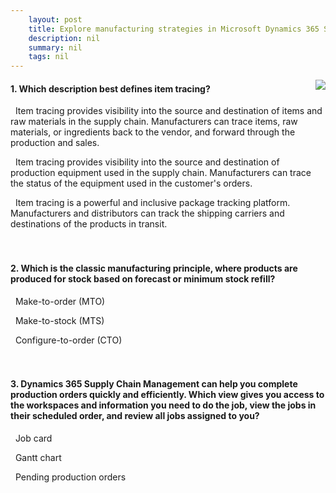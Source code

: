 ```yaml
---
    layout: post
    title: Explore manufacturing strategies in Microsoft Dynamics 365 Supply Chain Management 
    description: nil
    summary: nil
    tags: nil
---
```



 <a target="_blank" href="https://docs.microsoft.com/en-us/learn/modules/explore-manufacturing-strategies-microsoft-dynamics/6-knowledge-check/"><i class="fas fa-external-link-alt"></i> </a>
 <img align="right" src="https://docs.microsoft.com/en-us/learn/achievements/generic-badge.svg">
####  1. Which description best defines item tracing?


<i class='fas fa-check-square' style='color: Dodgerblue;'></i> &nbsp;&nbsp;Item tracing provides visibility into the source and destination of items and raw materials in the supply chain. Manufacturers can trace items, raw materials, or ingredients back to the vendor, and forward through the production and sales.

<i class='far fa-square'></i> &nbsp;&nbsp;Item tracing provides visibility into the source and destination of production equipment used in the supply chain. Manufacturers can trace the status of the equipment used in the customer's orders.

<i class='far fa-square'></i> &nbsp;&nbsp;Item tracing  is a powerful and inclusive package tracking platform. Manufacturers and distributors can track the shipping carriers and destinations of the products in transit.
<br />
<br />
<br />

####  2. Which is the classic manufacturing principle, where products are produced for stock based on forecast or minimum stock refill?


<i class='far fa-square'></i> &nbsp;&nbsp;Make-to-order (MTO)

<i class='fas fa-check-square' style='color: Dodgerblue;'></i> &nbsp;&nbsp;Make-to-stock (MTS)

<i class='far fa-square'></i> &nbsp;&nbsp;Configure-to-order (CTO)
<br />
<br />
<br />

####  3. Dynamics 365 Supply Chain Management can help you complete production orders quickly and efficiently. Which view gives you access to the workspaces and information you need to do the job, view the jobs in their scheduled order, and review all jobs assigned to you?


<i class='fas fa-check-square' style='color: Dodgerblue;'></i> &nbsp;&nbsp;Job card

<i class='far fa-square'></i> &nbsp;&nbsp;Gantt chart

<i class='far fa-square'></i> &nbsp;&nbsp;Pending production orders
<br />
<br />
<br />
